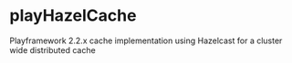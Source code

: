 playHazelCache
==============

Playframework 2.2.x cache implementation using Hazelcast for a cluster wide distributed cache
